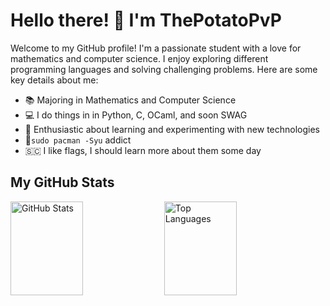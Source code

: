 # Hello there! 👋 I'm ThePotatoPvP

Welcome to my GitHub profile! I'm a passionate student with a love for mathematics and computer science. I enjoy exploring different programming languages and solving challenging problems. Here are some key details about me:

- 📚 Majoring in Mathematics and Computer Science
- 💻 I do things in in Python, C, OCaml, and soon SWAG
- 🌟 Enthusiastic about learning and experimenting with new technologies
- 🐧`sudo pacman -Syu` addict
- 🇸🇨 I like flags, I should learn more about them some day

## My GitHub Stats

<div>
  <img src="https://github-readme-stats.vercel.app/api?username=ThePotatoPvP&show_icons=true&theme=panda&count_private=true&bg_color=00000000#gh-dark-mode-only" alt="GitHub Stats" width="48%" height="150" />
  <img src="https://github-readme-stats.vercel.app/api/top-langs/?username=ThePotatoPvP&layout=compact&theme=panda&bg_color=00000000&hide=html,css,cmake,tex,makefile" alt="Top Languages" width="48%" height="150" />
</div>
